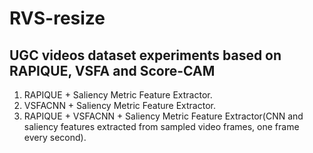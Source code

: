 # RVS-resize

## UGC videos dataset experiments based on RAPIQUE, VSFA and Score-CAM

1. RAPIQUE + Saliency Metric Feature Extractor.
2. VSFACNN + Saliency Metric Feature Extractor.
3. RAPIQUE + VSFACNN + Saliency Metric Feature Extractor(CNN and saliency features extracted from sampled video frames, one frame every second).
